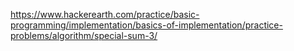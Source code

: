 https://www.hackerearth.com/practice/basic-programming/implementation/basics-of-implementation/practice-problems/algorithm/special-sum-3/
